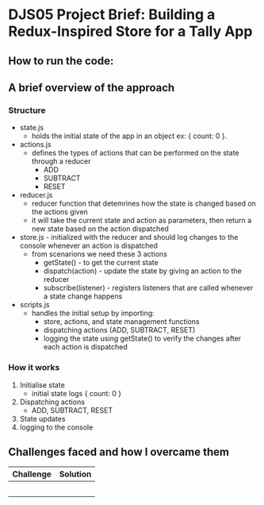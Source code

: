 # DJS05 Project Brief: Building a Redux-Inspired Store for a Tally App

## How to run the code:

## A brief overview of the approach

### Structure

- state.js
  - holds the initial state of the app in an object ex: { count: 0 }.
- actions.js
  - defines the types of actions that can be performed on the state through a reducer
    - ADD
    - SUBTRACT
    - RESET
- reducer.js
  - reducer function that detemrines how the state is changed based on the actions given
  - it will take the current state and action as parameters, then return a new state based on the action dispatched
- store.js - initialized with the reducer and should log changes to the console whenever an action is dispatched
  - from scenarions we need these 3 actions
    - getState() - to get the current state
    - dispatch(action) - update the state by giving an action to the reducer
    - subscribe(listener) - registers listeners that are called whenever a state change happens
- scripts.js
  - handles the initial setup by importing:
    - store, actions, and state management functions
    - dispatching actions (ADD, SUBTRACT, RESET)
    - logging the state using getState() to verify the changes after each action is dispatched

### How it works

1. Initialise state
   - initial state logs { count: 0 }
2. Dispatching actions
   - ADD, SUBTRACT, RESET
3. State updates
4. logging to the console

## Challenges faced and how I overcame them

| Challenge | Solution |
| --------- | -------- |
|           |          |
|           |          |
|           |          |
|           |          |
|           |          |
